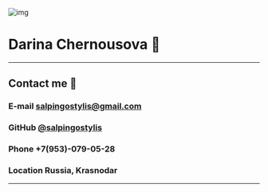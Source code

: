 ![img](https://avatars.githubusercontent.com/u/148628070?s=48&v=4)

# **Darina Chernousova 💫**

***

## Contact me 💌
### __E-mail__ salpingostylis@gmail.com
### __GitHub__ [@salpingostylis](https://github.com/salpingostylis/)
### __Phone__ +7(953)-079-05-28
### __Location__ Russia, Krasnodar

***


